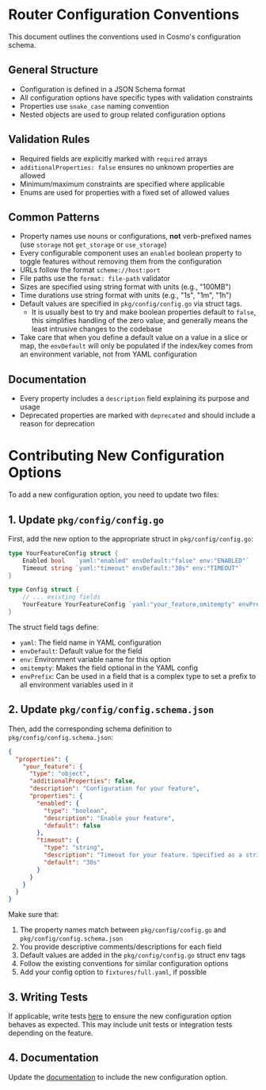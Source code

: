 # Router Configuration Conventions

This document outlines the conventions used in Cosmo's configuration schema.

## General Structure

- Configuration is defined in a JSON Schema format
- All configuration options have specific types with validation constraints
- Properties use `snake_case` naming convention
- Nested objects are used to group related configuration options

## Validation Rules

- Required fields are explicitly marked with `required` arrays
- `additionalProperties: false` ensures no unknown properties are allowed
- Minimum/maximum constraints are specified where applicable
- Enums are used for properties with a fixed set of allowed values

## Common Patterns

- Property names use nouns or configurations, **not** verb-prefixed names (use `storage` not `get_storage` or `use_storage`)
- Every configurable component uses an `enabled` boolean property to toggle features without removing them from the configuration
- URLs follow the format `scheme://host:port`
- File paths use the `format: file-path` validator
- Sizes are specified using string format with units (e.g., "100MB")
- Time durations use string format with units (e.g., "1s", "1m", "1h")
- Default values are specified in `pkg/config/config.go` via struct tags.
    - It is usually best to try and make boolean properties default to `false`, this simplifies handling of the zero value, and generally means the least intrusive changes to the codebase
- Take care that when you define a default value on a value in a slice or map, the `envDefault` will only be populated if the index/key comes from an environment variable, not from YAML configuration

## Documentation

- Every property includes a `description` field explaining its purpose and usage
- Deprecated properties are marked with `deprecated` and should include a reason for deprecation

# Contributing New Configuration Options

To add a new configuration option, you need to update two files:

## 1. Update `pkg/config/config.go`

First, add the new option to the appropriate struct in `pkg/config/config.go`:

```go
type YourFeatureConfig struct {
    Enabled bool   `yaml:"enabled" envDefault:"false" env:"ENABLED"`
    Timeout string `yaml:"timeout" envDefault:"30s" env:"TIMEOUT"`
}

type Config struct {
    // ... existing fields
    YourFeature YourFeatureConfig `yaml:"your_feature,omitempty" envPrefix:"YOUR_FEATURE_"`
}
```

The struct field tags define:
- `yaml`: The field name in YAML configuration
- `envDefault`: Default value for the field
- `env`: Environment variable name for this option
- `omitempty`: Makes the field optional in the YAML config
- `envPrefix`: Can be used in a field that is a complex type to set a prefix to all environment variables used in it

## 2. Update `pkg/config/config.schema.json`

Then, add the corresponding schema definition to `pkg/config/config.schema.json`:

```json
{
  "properties": {
    "your_feature": {
      "type": "object",
      "additionalProperties": false,
      "description": "Configuration for your feature",
      "properties": {
        "enabled": {
          "type": "boolean",
          "description": "Enable your feature",
          "default": false
        },
        "timeout": {
          "type": "string",
          "description": "Timeout for your feature. Specified as a string with a duration unit (e.g. '30s')",
          "default": "30s"
        }
      }
    }
  }
}
```

Make sure that:

1. The property names match between `pkg/config/config.go` and `pkg/config/config.schema.json`
2. You provide descriptive comments/descriptions for each field
3. Default values are added in the `pkg/config/config.go` struct env tags
4. Follow the existing conventions for similar configuration options
5. Add your config option to `fixtures/full.yaml`, if possible

## 3. Writing Tests

If applicable, write tests [here](../pkg/config/) to ensure the new configuration option behaves as expected. This may include unit tests or integration tests depending on the feature.

## 4. Documentation

Update the [documentation](https://github.com/wundergraph/cosmo-docs/docs) to include the new configuration option.